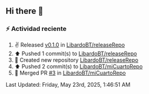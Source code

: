 ## Hi there 👋

<!--
**LibardoBT/LibardoBT** is a ✨ _special_ ✨ repository because its `README.md` (this file) appears on your GitHub profile.

Here are some ideas to get you started:

- 🔭 I’m currently working on ...
- 🌱 I’m currently learning ...
- 👯 I’m looking to collaborate on ...
- 🤔 I’m looking for help with ...
- 💬 Ask me about ...
- 📫 How to reach me: ...
- 😄 Pronouns: ...
- ⚡ Fun fact: ...
-->
### :zap: Actividad reciente
<!--RECENT_ACTIVITY:start-->
1. ✌️ Released [v0.1.0](https://github.com/LibardoBT/releaseRepo/releases/tag/v0.1.0) in [LibardoBT/releaseRepo](https://github.com/LibardoBT/releaseRepo)<br>
2. ⬆️ Pushed 1 commit(s) to [LibardoBT/releaseRepo](https://github.com/LibardoBT/releaseRepo)<br>
3. 📔 Created new repository [LibardoBT/releaseRepo](https://github.com/LibardoBT/releaseRepo)<br>
4. ⬆️ Pushed 2 commit(s) to [LibardoBT/miCuartoRepo](https://github.com/LibardoBT/miCuartoRepo)<br>
5. 🎉 Merged PR [#3](https://github.com/LibardoBT/miCuartoRepo/pull/3) in [LibardoBT/miCuartoRepo](https://github.com/LibardoBT/miCuartoRepo)<br>
<!--RECENT_ACTIVITY:end-->
<!--RECENT_ACTIVITY:last_update-->
Last Updated: Friday, May 23rd, 2025, 1:46:51 AM
<!--RECENT_ACTIVITY:last_update_end-->
